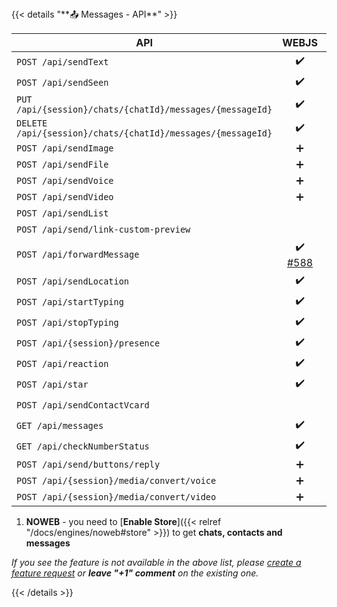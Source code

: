 <div></div>
{{< details "**📤 Messages - API**" >}}

| **API**                                                     |                            WEBJS                             | GOWS | NOWEB |
|-------------------------------------------------------------|:------------------------------------------------------------:|:----:|:-----:|
| `POST /api/sendText`                                        |                              ✔️                              |  ✔️  |  ✔️   |
| `POST /api/sendSeen`                                        |                              ✔️                              |  ✔️  |  ✔️   |
| `PUT /api/{session}/chats/{chatId}/messages/{messageId}`    |                              ✔️                              |  ✔️  |  ✔️   |
| `DELETE /api/{session}/chats/{chatId}/messages/{messageId}` |                              ✔️                              |  ✔️  |  ✔️   |
| `POST /api/sendImage`                                       |                              ➕                               | ➕ ️  |   ➕   |
| `POST /api/sendFile`                                        |                              ➕                               | ➕ ️  |   ➕   |
| `POST /api/sendVoice`                                       |                              ➕                               | ➕ ️  |   ➕   |
| `POST /api/sendVideo`                                       |                              ➕                               | ➕ ️  |   ➕   |
| `POST /api/sendList`                                        |                                                              |  ➕   |   ➕   |
| `POST /api/send/link-custom-preview`                        |                                                              | ➕ ️  |   ➕   |
| `POST /api/forwardMessage`                                  | ✔️<br>[#588](https://github.com/devlikeapro/waha/issues/588) |      |  ✔️   |
| `POST /api/sendLocation`                                    |                              ✔️                              |  ✔️  |  ✔️   |
| `POST /api/startTyping`                                     |                              ✔️                              |  ✔️  |  ✔️   |
| `POST /api/stopTyping`                                      |                              ✔️                              |  ✔️  |  ✔️   |
| `POST /api/{session}/presence`                              |                              ✔️                              |  ✔️  |  ✔️   |
| `POST /api/reaction`                                        |                              ✔️                              |  ✔️  |  ✔️   |
| `POST /api/star`                                            |                              ✔️                              |      |  ✔️   |
| `POST /api/sendContactVcard`                                |                                                              |  ✔️  |  ✔️   |
| `GET /api/messages`                                         |                              ✔️                              |      |  ✔️¹  |
| `GET /api/checkNumberStatus`                                |                              ✔️                              |  ✔️  |  ✔️   |
| `POST /api/send/buttons/reply`                              |                              ➕                               |      |       |
| `POST /api/{session}/media/convert/voice`                   |                              ➕                               |  ➕   |   ➕   |
| `POST /api/{session}/media/convert/video`                   |                              ➕                               |  ➕   |   ➕   |

1. **NOWEB** - you need to [**Enable Store**]({{< relref "/docs/engines/noweb#store" >}}) to get **chats, contacts and messages**

_If you see the feature is not available in the above list, please [create a feature request](https://github.com/devlikeapro/waha/issues/new/choose) or **leave "+1" comment** on the existing one._

{{< /details >}}
